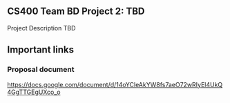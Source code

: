 ## CS400 Team BD Project 2:  TBD
Project Description TBD

## Important links

### Proposal document
https://docs.google.com/document/d/14oYCleAkYW8fs7aeO72wRIyEl4UkQ4GgTTGEgUXco_o
